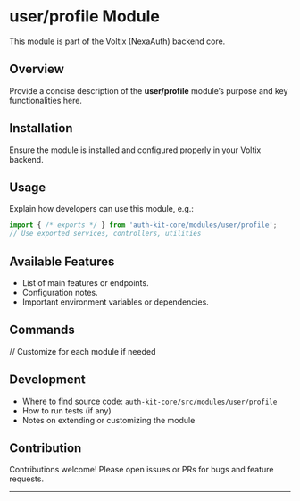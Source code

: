 # user/profile Module

This module is part of the Voltix (NexaAuth) backend core.

## Overview

Provide a concise description of the **user/profile** module’s purpose and key functionalities here.

## Installation

Ensure the module is installed and configured properly in your Voltix backend.

## Usage

Explain how developers can use this module, e.g.:

```ts
import { /* exports */ } from 'auth-kit-core/modules/user/profile';
// Use exported services, controllers, utilities
```

## Available Features

- List of main features or endpoints.
- Configuration notes.
- Important environment variables or dependencies.

## Commands

// Customize for each module if needed

## Development

- Where to find source code: `auth-kit-core/src/modules/user/profile`
- How to run tests (if any)
- Notes on extending or customizing the module

## Contribution

Contributions welcome! Please open issues or PRs for bugs and feature requests.

---
